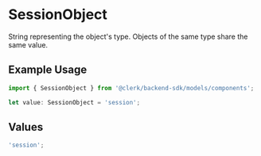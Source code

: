 # SessionObject

String representing the object's type. Objects of the same type share the same value.

## Example Usage

```typescript
import { SessionObject } from '@clerk/backend-sdk/models/components';

let value: SessionObject = 'session';
```

## Values

```typescript
'session';
```
